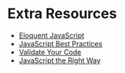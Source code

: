 # Extra Resources

- [Eloquent JavaScript](http://eloquentjavascript.net/)
- [JavaScript Best Practices](http://www.thinkful.com/learn/javascript-best-practices-1/#Avoid-Globals)
- [Validate Your Code](http://www.jslint.com/)
- [JavaScript the Right Way](http://jstherightway.org/)
